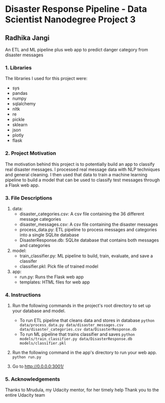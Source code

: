 # Disaster Response Pipeline - Data Scientist Nanodegree Project 3
## Radhika Jangi
An ETL and ML pipeline plus web app to predict danger category from disaster messages
### 1. Libraries
The libraries I used for this project were:
- sys
- pandas
- numpy
- sqlalchemy
- nltk
- re
- pickle
- sklearn
- json
- plotly
- flask
### 2. Project Motivation
The motivation behind this project is to potentially build an app to classify real disaster messages. I processed real message data with NLP techniques and general cleaning. I then used that data to train a machine learning pipeline to build a model that can be used to classify test messages through a Flask web app.
### 3. File Descriptions
1. data:
    - disaster_categories.csv: A csv file containing the 36 different message categories
    - disaster_messages.csv: A csv file containing the disaster messages
    - process_data.py: ETL pipeline to process messages and categories into a single SQLite database
    - DisasterResponse.db: SQLite database that contains both messages and categories
2. model:
   - train_classifier.py: ML pipeline to build, train, evaluate, and save a classifer
   - classifier.pkl: Pick file of trained model
3. app:
    - run.py: Runs the Flask web app
    - templates: HTML files for web app
### 4. Instructions
1. Run the following commands in the project's root directory to set up your database and model.

    - To run ETL pipeline that cleans data and stores in database
        `python data/process_data.py data/disaster_messages.csv data/disaster_categories.csv data/DisasterResponse.db`
    - To run ML pipeline that trains classifier and saves
        `python models/train_classifier.py data/DisasterResponse.db models/classifier.pkl`

2. Run the following command in the app's directory to run your web app.
    `python run.py`

3. Go to http://0.0.0.0:3001/

### 5. Acknowledgements
Thanks to Mrudula, my Udacity mentor, for her timely help
Thank you to the entire Udacity team

